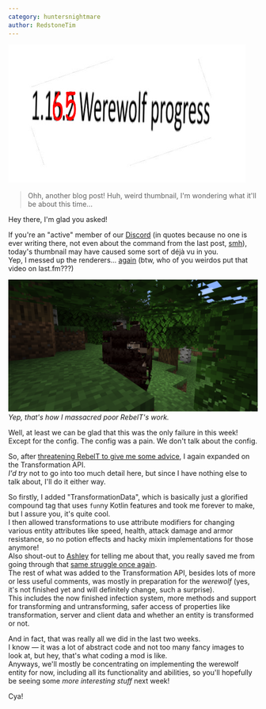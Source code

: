 ```yaml
---
category: huntersnightmare
author: RedstoneTim
---
```

!["Werewolf Progress 1.15.2", with 5 and 2 replaced by 6 and 5 in red, respectively](/assets/images/blog/werewolf_progress.png)

> Ohh, another blog post! Huh, weird thumbnail, I'm wondering what it'll be about this time...

Hey there, I'm glad you asked!

If you're an "active" member of our [Discord](https://discord.gg/Mpdry7t)
(in quotes because no one is ever writing there, not even about the command from the last post, [smh](https://youtu.be/sv2uIgzS9z0)),
today's thumbnail may have caused some sort of déjà vu in you.  
Yep, I messed up the renderers... [again](https://youtu.be/F_DuKOkTHxw) (btw, who of you weirdos put that video on last.fm???)  

![Werewolf that looks as if you put it in a blender and tried to reassemble it, but utterly failed](/assets/images/blog/blended_werewolf.png)
*Yep, that's how I massacred poor RebelT's work.*

Well, at least we can be glad that this was the only failure in this week!  
Except for the config. The config was a pain. We don't talk about the config.

So, after [threatening RebelT to give me some advice](https://docs.google.com/forms/d/e/1FAIpQLScK7XD1oJY9JFB423AR-FUExIvLWw2KNdU-7uvVDkoOapWs-g/viewform),
I again expanded on the Transformation API.  
*I'd try* not to go into too much detail here,
but since I have nothing else to talk about,
I'll do it either way.

So firstly, I added "TransformationData", which is basically just a glorified compound tag that
uses `fun`ny Kotlin features and took me forever to make, but I assure you, it's quite cool.  
I then allowed transformations to use attribute modifiers
for changing various entity attributes like speed, health, attack damage and armor resistance,
so no potion effects and hacky mixin implementations for those anymore!  
Also shout-out to [Ashley](https://github.com/MsRandom) for telling me about that,
you really saved me from going through that [same struggle once again](https://t1p.de/05qo).  
The rest of what was added to the Transformation API, besides lots of more or less useful comments,
was mostly in preparation for the *werewolf*
(yes, it's not finished yet and will definitely change, such a surprise).  
This includes the now finished infection system,
more methods and support for transforming and untransforming,
safer access of properties like transformation, server and client data and whether an entity is transformed or not.

And in fact, that was really all we did in the last two weeks.  
I know — it was a lot of abstract code and not too many fancy images to look at,
but hey, that's what coding a mod is like.  
Anyways, we'll mostly be concentrating on implementing the werewolf entity for now,
including all its functionality and abilities,
so you'll hopefully be seeing some *more interesting stuff* next week!

Cya!